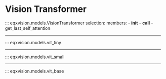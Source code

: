 # Vision Transformer


::: eqxvision.models.VisionTransformer
    selection:
        members:
            - __init__
            - __call__
            - get_last_self_attention

---

::: eqxvision.models.vit_tiny

---

::: eqxvision.models.vit_small

---

::: eqxvision.models.vit_base
